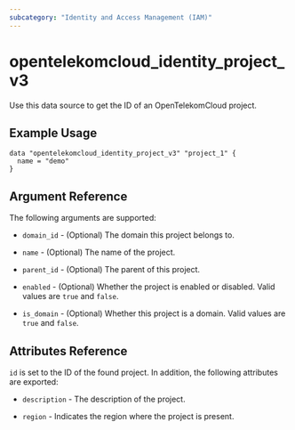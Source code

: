 ```yaml
---
subcategory: "Identity and Access Management (IAM)"
---
```


# opentelekomcloud_identity_project_v3

Use this data source to get the ID of an OpenTelekomCloud project.

## Example Usage

```hcl
data "opentelekomcloud_identity_project_v3" "project_1" {
  name = "demo"
}
```

## Argument Reference

The following arguments are supported:

* `domain_id` - (Optional) The domain this project belongs to.

* `name` - (Optional) The name of the project.

* `parent_id` - (Optional) The parent of this project.

* `enabled` - (Optional) Whether the project is enabled or disabled. Valid values are `true` and `false`.

* `is_domain` - (Optional) Whether this project is a domain. Valid values are `true` and `false`.

## Attributes Reference

`id` is set to the ID of the found project. In addition, the following attributes are exported:

* `description` - The description of the project.

* `region` - Indicates the region where the project is present.
